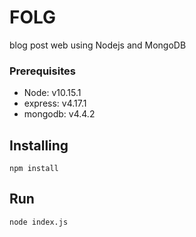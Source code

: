 # FOLG
blog post web using Nodejs and MongoDB

### Prerequisites
* Node: v10.15.1
* express: v4.17.1
* mongodb: v4.4.2
 
 ## Installing 
 ```
npm install
 ```
## Run
 ```
 node index.js
 ```
 
 
 

 
 
 
 


